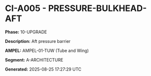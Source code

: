 # CI-A005 - PRESSURE-BULKHEAD-AFT

**Phase:** 10-UPGRADE

**Description:** Aft pressure barrier

**AMPEL:** AMPEL-01-TUW (Tube and Wing)

**Segment:** A-ARCHITECTURE

**Generated:** 2025-08-25 17:27:29 UTC
